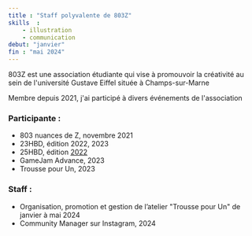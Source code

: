```yaml
---
title : "Staff polyvalente de 803Z"
skills  :
    - illustration
    - communication
debut: "janvier"
fin : "mai 2024"
---
```

803Z est une association étudiante qui vise à promouvoir la créativité au sein de l'université Gustave Eiffel située à Champs-sur-Marne

<!-- 
    gérée par 
    Alaric (2021-2022) 
    Wendy GERVAIS (2022-2023) 
    Guilhem DUVAL (2023-2024) 
-->

Membre depuis 2021, j'ai participé à divers événements de l'association

### Participante :

<!-- TODO mettre des liens aux projets correspondants, dans les attributs ? en mode "à voir aussi" -->
- 803 nuances de Z, novembre 2021
- 23HBD, édition 2022, 2023
- 25HBD, édition [2022](https://23hbd.com/participants/2022/lysandre-m/)
- GameJam Advance, 2023
- Trousse pour Un, 2023

### Staff :

- Organisation, promotion et gestion de l’atelier "Trousse pour Un" de janvier à mai 2024
- Community Manager sur Instagram, 2024
